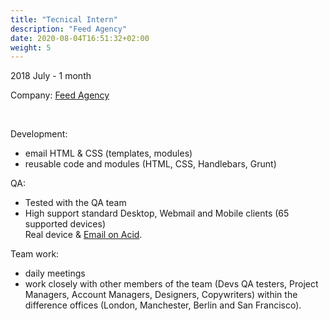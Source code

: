 ```yaml
---
title: "Tecnical Intern"
description: "Feed Agency"
date: 2020-08-04T16:51:32+02:00
weight: 5
---
```


2018 July - 1 month

Company: [Feed Agency](https://www.feed.xyz)

&nbsp;

Development: 
- email HTML & CSS (templates, modules)
- reusable code and modules (HTML, CSS, Handlebars, Grunt)

QA: 
- Tested with the QA team 
- High support standard Desktop, Webmail and Mobile clients (65 supported devices)  
Real device & [Email on Acid](https://www.emailonacid.com).

Team work:
- daily meetings 
- work closely with other members of the team (Devs QA testers, Project Managers, Account Managers, Designers, Copywriters) within the difference offices (London, Manchester, Berlin and San Francisco).
